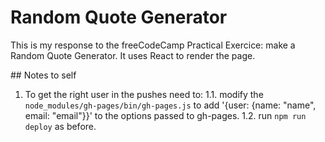 # Random Quote Generator

This is my response to the freeCodeCamp Practical Exercice: make a Random Quote Generator. It uses React to render the page.

## Notes to self

1. To get the right user in the pushes need to:
1.1. modify the ```node_modules/gh-pages/bin/gh-pages.js``` to add '{user: {name: "name", email: "email"}}' to the options passed to gh-pages.
1.2. run ```npm run deploy``` as before.